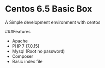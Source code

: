 # Centos 6.5 Basic Box #
A Simple development environment with centos

###Features
- Apache
- PHP 7 (7.0.15)
- Mysql (Root no password)
- Composer
- Basic index file